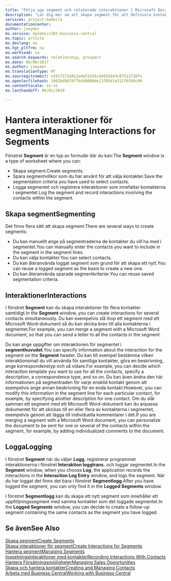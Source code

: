 ```yaml
---
title: "Följa upp segment och relaterade interaktioner | Microsoft Docs"
description: "Lär dig mer om att skapa segment för att definiera kontaktgrupper och ange interaktioner för segment."
services: project-madeira
documentationcenter: 
author: jswymer
ms.service: dynamics365-business-central
ms.topic: article
ms.devlang: na
ms.tgt_pltfrm: na
ms.workload: na
ms.search.keywords: relationship, prospect
ms.date: 06/06/2017
ms.author: jswymer
ms.translationtype: HT
ms.sourcegitcommit: e3917573a912a4e51416c4e926443c87513728fe
ms.openlocfilehash: 1962bd9d74f7b4d9600de11f85d1e312f6fb8c09
ms.contentlocale: sv-se
ms.lasthandoff: 06/01/2018

---
```

# <a name="managing-interactions-for-segments"></a><span data-ttu-id="43b47-103">Hantera interaktioner för segment</span><span class="sxs-lookup"><span data-stu-id="43b47-103">Managing Interactions for Segments</span></span>
<span data-ttu-id="43b47-104">Fönstret **Segment** är en typ av formulär där du kan:</span><span class="sxs-lookup"><span data-stu-id="43b47-104">The **Segment** window is a type of worksheet where you can:</span></span>

* <span data-ttu-id="43b47-105">Skapa segment.</span><span class="sxs-lookup"><span data-stu-id="43b47-105">Create segments.</span></span>
* <span data-ttu-id="43b47-106">Spara segmentvillkor som du har använt för att välja kontakter.</span><span class="sxs-lookup"><span data-stu-id="43b47-106">Save the segmentation criteria you have used to select contacts.</span></span>
* <span data-ttu-id="43b47-107">Logga segmentet och registrera interaktioner som innefattar kontakterna i segmentet.</span><span class="sxs-lookup"><span data-stu-id="43b47-107">Log the segment and record interactions involving the contacts within the segment.</span></span>

## <a name="segmenting"></a><span data-ttu-id="43b47-108">Skapa segment</span><span class="sxs-lookup"><span data-stu-id="43b47-108">Segmenting</span></span>
<span data-ttu-id="43b47-109">Det finns flera sätt att skapa segment:</span><span class="sxs-lookup"><span data-stu-id="43b47-109">There are several ways to create segments:</span></span>

* <span data-ttu-id="43b47-110">Du kan manuellt ange på segmentraderna de kontakter du vill ha med i segmentet.</span><span class="sxs-lookup"><span data-stu-id="43b47-110">You can manually enter the contacts you want to include in the segment in the segment lines.</span></span>
* <span data-ttu-id="43b47-111">Du kan välja kontakter.</span><span class="sxs-lookup"><span data-stu-id="43b47-111">You can select contacts.</span></span>
* <span data-ttu-id="43b47-112">Du kan återanvända loggat segment som grund för att skapa ett nytt.</span><span class="sxs-lookup"><span data-stu-id="43b47-112">You can reuse a logged segment as the basis to create a new one.</span></span>
* <span data-ttu-id="43b47-113">Du kan återanvända sparade segmentkriterier.</span><span class="sxs-lookup"><span data-stu-id="43b47-113">You can reuse saved segmentation criteria.</span></span>

## <a name="interactions"></a><span data-ttu-id="43b47-114">Interaktioner</span><span class="sxs-lookup"><span data-stu-id="43b47-114">Interactions</span></span>
<span data-ttu-id="43b47-115">I fönstret **Segment** kan du skapa interaktioner för flera kontakter samtidigt.</span><span class="sxs-lookup"><span data-stu-id="43b47-115">In the **Segment** window, you can create interactions for several contacts simultaneously.</span></span> <span data-ttu-id="43b47-116">Du kan exempelvis slå ihop ett segment med ett Microsoft Word-dokument så du kan skicka brev till alla kontakterna i segmentet.</span><span class="sxs-lookup"><span data-stu-id="43b47-116">For example, you can merge a segment with a Microsoft Word document, so that you can send a letter to all the contacts in the segment.</span></span>

<span data-ttu-id="43b47-117">Du kan ange uppgifter om interaktionen för segmentet i **segmenthuvudet**.</span><span class="sxs-lookup"><span data-stu-id="43b47-117">You can specify information about the interaction for the segment on the **Segment** header.</span></span> <span data-ttu-id="43b47-118">Du kan till exempel bestämma vilken interaktionsmall du vill använda för samtliga kontakter, göra en beskrivning, ange korrespondenstyp och så vidare.</span><span class="sxs-lookup"><span data-stu-id="43b47-118">For example, you can decide which interaction template you want to use for all the contacts, specify a description, a correspondence type, and so on.</span></span> <span data-ttu-id="43b47-119">Du kan även ändra den här informationen på segmentraden för varje enskild kontakt genom att exempelvis ange annan beskrivning för en enda kontakt.</span><span class="sxs-lookup"><span data-stu-id="43b47-119">However, you can modify this information in the segment line for each particular contact, for example, by specifying another description for one contact.</span></span> <span data-ttu-id="43b47-120">Om du slår samman ett segment med ett Microsoft Word-dokument kan du anpassa dokumentet för att skickas till en eller flera av kontakterna i segmentet, exempelvis genom att lägga till individuella kommentarer i det.</span><span class="sxs-lookup"><span data-stu-id="43b47-120">If you are merging a segment with a Microsoft Word document, you can personalize the document to be sent for one or several of the contacts within the segment, for example, by adding individualized comments to the document.</span></span>

## <a name="logging"></a><span data-ttu-id="43b47-121">Logga</span><span class="sxs-lookup"><span data-stu-id="43b47-121">Logging</span></span>
<span data-ttu-id="43b47-122">I fönstret **Segment** när du väljer **Logg**, registrerar programmet interaktionerna i fönstret **Interaktion loggtrans.** och loggar segmentet.</span><span class="sxs-lookup"><span data-stu-id="43b47-122">In the **Segment** window, when you choose **Log**, the application records the interactions in the **Interaction Log Entry** window, and logs the segment.</span></span> <span data-ttu-id="43b47-123">När du har loggat det finns det bara i fönstret **Segmentlogg**.</span><span class="sxs-lookup"><span data-stu-id="43b47-123">After you have logged the segment, you can only find it in the **Logged Segments** window.</span></span>

<span data-ttu-id="43b47-124">I fönstret **Segmentlogg** kan du skapa ett nytt segment som innehåller ett uppföljningssegment med samma kontakter som det loggade segmentet.</span><span class="sxs-lookup"><span data-stu-id="43b47-124">In the **Logged Segments** window, you can decide to create a follow-up segment containing the same contacts as the segment you have logged.</span></span>

## <a name="see-also"></a><span data-ttu-id="43b47-125">Se även</span><span class="sxs-lookup"><span data-stu-id="43b47-125">See Also</span></span>
[<span data-ttu-id="43b47-126">Skapa segment</span><span class="sxs-lookup"><span data-stu-id="43b47-126">Create Segments</span></span>](marketing-how-create-segment.md)  
[<span data-ttu-id="43b47-127">Skapa interaktioner för segment</span><span class="sxs-lookup"><span data-stu-id="43b47-127">Create Interactions for Segments</span></span>](marketing-how-create-interactions.md)  
[<span data-ttu-id="43b47-128">Hantera segment</span><span class="sxs-lookup"><span data-stu-id="43b47-128">Managing Segments</span></span>](marketing-segments.md)  
[<span data-ttu-id="43b47-129">Inspelningsinteraktioner med kontakter</span><span class="sxs-lookup"><span data-stu-id="43b47-129">Recording Interactions With Contacts</span></span>](marketing-interactions.md)  
[<span data-ttu-id="43b47-130">Hantera Försäljningsmöjligheter</span><span class="sxs-lookup"><span data-stu-id="43b47-130">Managing Sales Opportunities</span></span>](marketing-manage-sales-opportunities.md)  
[<span data-ttu-id="43b47-131">Skapa och hantera kontakter</span><span class="sxs-lookup"><span data-stu-id="43b47-131">Creating and Managing Contacts</span></span>](marketing-contacts.md)  
[<span data-ttu-id="43b47-132">Arbeta med Business Central</span><span class="sxs-lookup"><span data-stu-id="43b47-132">Working with Business Central</span></span>](ui-work-product.md)

